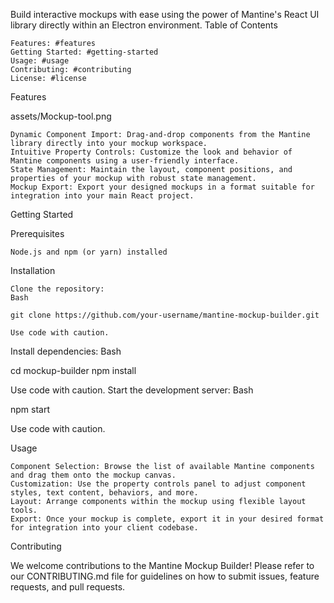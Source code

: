 Build interactive mockups with ease using the power of Mantine's React UI library directly within an Electron environment.
Table of Contents

    Features: #features
    Getting Started: #getting-started
    Usage: #usage
    Contributing: #contributing
    License: #license

Features

assets/Mockup-tool.png

    Dynamic Component Import: Drag-and-drop components from the Mantine library directly into your mockup workspace.
    Intuitive Property Controls: Customize the look and behavior of Mantine components using a user-friendly interface.
    State Management: Maintain the layout, component positions, and properties of your mockup with robust state management.
    Mockup Export: Export your designed mockups in a format suitable for integration into your main React project.

Getting Started

Prerequisites

    Node.js and npm (or yarn) installed

Installation

    Clone the repository:
    Bash

    git clone https://github.com/your-username/mantine-mockup-builder.git

    Use code with caution.

Install dependencies:
Bash

cd mockup-builder 
npm install 

Use code with caution.
Start the development server:
Bash

npm start

Use code with caution.

Usage

    Component Selection: Browse the list of available Mantine components and drag them onto the mockup canvas.
    Customization: Use the property controls panel to adjust component styles, text content, behaviors, and more.
    Layout: Arrange components within the mockup using flexible layout tools.
    Export: Once your mockup is complete, export it in your desired format for integration into your client codebase.

Contributing

We welcome contributions to the Mantine Mockup Builder! Please refer to our CONTRIBUTING.md file for guidelines on how to submit issues, feature requests, and pull requests.
